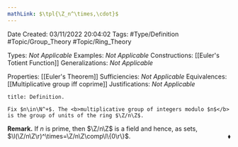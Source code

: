 ```yaml
---
mathLink: $\tpl{\Z_n^\times,\cdot}$
---
```


<div class="topSpace"></div>

Date Created: 03/11/2022 20:04:02
Tags: #Type/Definition #Topic/Group_Theory #Topic/Ring_Theory

Types: <i>Not Applicable</i>
Examples: <i>Not Applicable</i>
Constructions: [[Euler's Totient Function]]
Generalizations: <i>Not Applicable</i>

Properties: [[Euler's Theorem]]
Sufficiencies: <i>Not Applicable</i>
Equivalences: [[Multiplicative group iff coprime]]
Justifications: <i>Not Applicable</i>

``` ad-Definition
title: Definition.

Fix $n\in\N^+$. The <b>multiplicative group of integers modulo $n$</b> is the group of units of the ring $\Z/n\Z$.

```

<b>Remark.</b> If $n$ is prime, then $\Z/n\Z$ is a field and hence, as sets, $\l(\Z/n\Z\r)^\times=\Z/n\Z\comp\l\{0\r\}$.<span style="float:right;">$\blacklozenge$</span>
